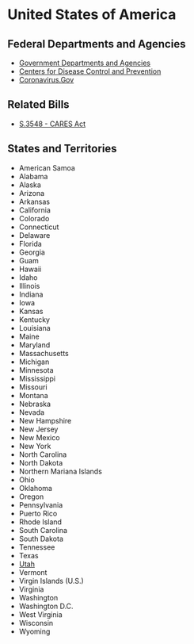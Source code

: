 # United States of America

## Federal Departments and Agencies

* [Government Departments and Agencies](https://www.usa.gov/federal-agencies)
* [Centers for Disease Control and Prevention](https://www.cdc.gov/)
* [Coronavirus.Gov](https://www.coronavirus.gov/)

## Related Bills

* [S.3548 - CARES Act](https://www.congress.gov/bill/116th-congress/senate-bill/3548)

## States and Territories

* American Samoa
* Alabama
* Alaska
* Arizona
* Arkansas
* California
* Colorado
* Connecticut
* Delaware
* Florida
* Georgia
* Guam
* Hawaii
* Idaho
* Illinois
* Indiana
* Iowa
* Kansas
* Kentucky
* Louisiana
* Maine
* Maryland
* Massachusetts
* Michigan
* Minnesota
* Mississippi
* Missouri
* Montana
* Nebraska
* Nevada
* New Hampshire
* New Jersey
* New Mexico
* New York
* North Carolina
* North Dakota
* Northern Mariana Islands
* Ohio
* Oklahoma
* Oregon
* Pennsylvania
* Puerto Rico
* Rhode Island
* South Carolina
* South Dakota
* Tennessee
* Texas
* [Utah](utah.md)
* Vermont
* Virgin Islands (U.S.)
* Virginia
* Washington
* Washington D.C.
* West Virginia
* Wisconsin
* Wyoming
